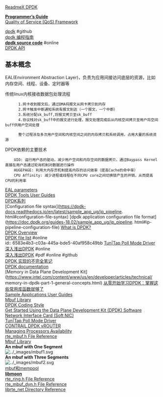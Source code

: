[ReadmeX DPDK](https://readmex.com/en-US/DPDK/dpdk/page-18fde8de6-6adc-4a25-8704-31c9f1196d7f)  

[**Programmer’s Guide**](https://doc.dpdk.org/guides/prog_guide/index.html)  
[Quality of Service (QoS) Framework](https://doc.dpdk.org/guides-24.07/prog_guide/qos_framework.html)  

[dpdk](https://github.com/DPDK/dpdk) #github  
[dpdk 编程指南](https://dpdk-docs.readthedocs.io/en/latest/prog_guide/index.html)  
[**dpdk source code**](https://elixir.bootlin.com/dpdk/latest/source) #online  
[DPDK API](https://doc.dpdk.org/api/)  



## 基本概念
EAL(Environment Abstraction Layer)，负责为应用间接访问底层的资源，比如内存空间、线程、设备、定时器等

传统linux内核接收数据包处理流程  
```
	  1.网卡收到报文后，通过DMA将报文从网卡拷贝到内存
	  2.网卡触发中断通知系统有报文到达（一个报文，一个中断）
	  3.系统分配sk_buff,将报文拷贝至sk_buff
	  4.协议栈对sk_buff中的报文进行处理，报文处理完成后从内核空间拷贝至用户将空间buff供用户空间处理
	  
	  整个过程涉及多次用户空间和内核空间之间的内存拷贝和系统调用，占用大量的系统资源
```
DPDK依赖的主要技术  
```
	UIO: 运行用户态的驱动，减少用户空间和内存空间的数据拷贝，通过Baypass Kernel直接在用户态通过轮询机制对数据进行操作        
	HUGEPAGE: 利用大内存页机制提高内存的访问效率（提高Cache的命中率） 
	CPU Affinity: 减少进程或线程在不同CPU core之间切换锁产生的开销，从而提高CPU的利用率  
```

[EAL parameters](https://doc.dpdk.org/guides/linux_gsg/linux_eal_parameters.html)  
[DPDK Tools User Guides](https://doc.dpdk.org/guides/tools/index.html)  
[DPDK系列](https://blog.csdn.net/fpcc/article/details/135179524)  
[Configuration file syntax](https://dpdk-docs.readthedocs.io/en/latest/sample_app_ug/ip_pipeline.  html#configuration-file-syntax)
[dpdk application configuration file format](https://doc.dpdk.org/guides-18.02/sample_app_ug/ip_pipeline.  html#ip-pipeline-configuration-file)
[What is DPDK?](https://www.packetcoders.io/what-is-dpdk/)  
[DPDK Overview](https://doc.dpdk.org/guides/prog_guide/overview.html)  
[DPDK file list](https://doc.dpdk.org/api/files.html) #online  
	  id:: 6583e4b3-c03a-445a-bde5-40af958c49bb
[Tun|Tap Poll Mode Driver](https://doc.dpdk.org/guides/nics/tap.html)  
[深入浅出DPDK](https://zzqcn.github.io/opensource/dpdk/hf-dpdk/index.html) #online  
[深入浅出DPDK](https://github.com/0voice/expert_readed_books/blob/master/%E8%AE%A1%E7%AE%97%E6%9C%BA%E7%A7%91%E5%AD%A6/%E6%B7%B1%E5%85%A5%E6%B5%85%E5%87%BADPDK.pdf) #pdf #online #github  
[DPDK 实现的不完全笔记](https://switch-router.gitee.io/blog/dpdk-note/)  
[DPDK documentation](https://doc.dpdk.org/guides/index.html)  
[Memory in Data Plane Development Kit](https://www.intel.com/content/www/us/en/developer/articles/technical/  memory-in-dpdk-part-1-general-concepts.html)
[从零开始学习DPDK：掌握这些常用库函数就够了](https://zhuanlan.zhihu.com/p/644115268)  
[Sample Applications User Guides](https://doc.dpdk.org/guides/sample_app_ug/)  
[Mbuf Library](https://doc.dpdk.org/guides/prog_guide/mbuf_lib.html)  
[DPDK Coding Style](https://doc.dpdk.org/guides/contributing/coding_style.html)  
[Get Started Using the Data Plane Development Kit (DPDK) Software Network Interface Card (Soft NIC)](https://www.intel.com/content/www/us/en/developer/articles/guide/get-started-using-the-dpdk-soft-network-interface-card-soft-nic.html)  
[Tun|Tap Poll Mode Driver](https://doc.dpdk.org/guides/nics/tap.html)  
[CONTRAIL DPDK vROUTER](https://www.juniper.net/documentation/en_US/day-one-books/contrail-DPDK.pdf)  
[Managing Processors Availability](https://www.baeldung.com/linux/managing-processors-availability)  
[rte_mbuf.h File Reference](https://doc.dpdk.org/api/rte__mbuf_8h.html)  
[Mbuf Library](https://doc.dpdk.org/guides/prog_guide/mbuf_lib.html)  
**An mbuf with One Segment**  
![../_images/mbuf1.svg](https://doc.dpdk.org/guides/_images/mbuf1.svg)  
**An mbuf with Three Segments**  
![../_images/mbuf2.svg](https://doc.dpdk.org/guides/_images/mbuf2.svg)  
[mbuf和mempool](https://zhuanlan.zhihu.com/p/543676558)  
**[libmoon](https://github.com/libmoon/libmoon)**  
[rte_ring.h File Reference](https://doc.dpdk.org/api/rte__ring_8h.html)  
[rte_mbuf_dyn.h File Reference](https://doc.dpdk.org/api/rte__mbuf__dyn_8h.html#ac5f25ac463dea2d1b3f452fa8f430650)  
[librte_net Directory Reference](https://doc.dpdk.org/api-19.11/dir_0c4a44b1891135ef8e3f51c114dfc40e.html)  

